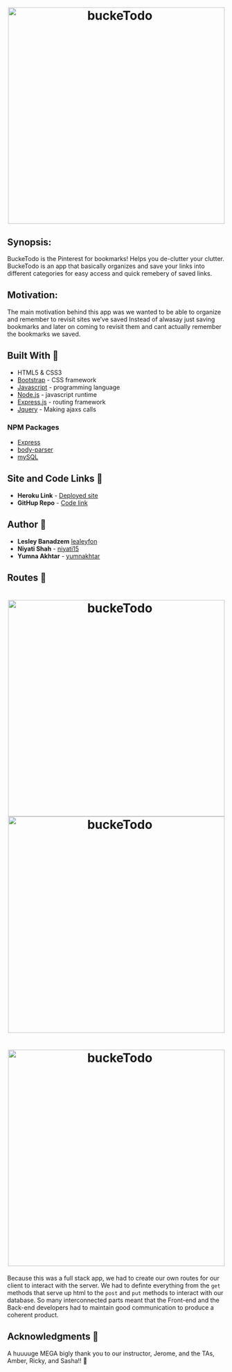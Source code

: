 <h1 align="center">
  <img src="public/image/logo.png" alt="buckeTodo" width="500">
</h1>

## Synopsis: 

BuckeTodo is the Pinterest for bookmarks! Helps you de-clutter your clutter. BuckeTodo is an app that basically organizes and save your links into different categories for easy access and quick remebery of saved links. 

## Motivation: 
The main motivation behind this app was we wanted to be able to organize and remember to revisit sites we’ve saved Instead of alwasay just saving bookmarks and later on coming to revisit them and cant actually remember the bookmarks we saved.


## Built With :crescent_moon:
* HTML5 & CSS3
* [Bootstrap](https://getbootstrap.com/) - CSS framework
* [Javascript](https://www.javascript.com/) - programming language
* [Node.js](https://nodejs.org/en/) - javascript runtime
* [Express.js](https://expressjs.com/) - routing framework
* [Jquery](https://jquery.com/) - Making ajaxs calls 

### NPM Packages
* [Express](https://www.npmjs.com/package/express)
* [body-parser](https://www.npmjs.com/package/body-parser)
* [mySQL](https://www.npmjs.com/package/mysql)

## Site and Code Links :link:

* **Heroku Link** - [Deployed site](https://bucketodo.herokuapp.com/login)
* **GitHup Repo** - [Code link](https://github.com/lesleyfon/buckeTodo)


## Author :key:
* **Lesley Banadzem** [lealeyfon](https://github.com/lealeyfon)
* **Niyati Shah** - [niyati15](https://github.com/niyati15)
* **Yumna Akhtar** - [yumnakhtar](https://github.com/yumnakhtar)

## Routes :movie_camera:

<h1 align="center">
  <img src="public/image/api-routes(1)" alt="buckeTodo" width="500">
   <img src="public/image/api-routes(2)" alt="buckeTodo" width="500">
</h1>
<h1 align="center">
  <img src="public/image/api-routes(2)" alt="buckeTodo" width="500">
</h1>


Because this was a full stack app, we had to create our own routes for our client to interact with the server. We had to definte everything from the `get` methods that serve up html to the `post` and `put` methods to interact with our database. So many interconnected parts meant that the Front-end and the Back-end developers had to maintain good communication to produce a coherent product.


## Acknowledgments :pray:
A huuuuge MEGA bigly thank you to our instructor, Jerome, and the TAs, Amber, Ricky, and Sasha!!  :grimacing:

